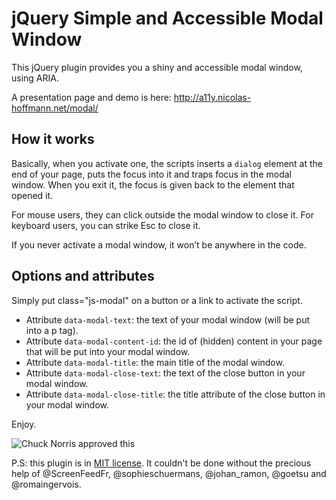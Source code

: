 # jQuery Simple and Accessible Modal Window

This jQuery plugin provides you a shiny and accessible modal window, using ARIA.

A presentation page and demo is here: http://a11y.nicolas-hoffmann.net/modal/

## How it works

Basically, when you activate one, the scripts inserts a <code>dialog</code> element at the end of your page, puts the focus into it and traps focus in the modal window. When you exit it, the focus is given back to the element that opened it.

For mouse users, they can click outside the modal window to close it. For keyboard users, you can strike Esc to close it.

If you never activate a modal window, it won’t be anywhere in the code.

## Options and attributes

Simply put class="js-modal" on a button or a link to activate the script.

- Attribute <code>data-modal-text</code>: the text of your modal window (will be put into a p tag).
- Attribute <code>data-modal-content-id</code>: the id of (hidden) content in your page that will be put into your modal window.
- Attribute <code>data-modal-title</code>: the main title of the modal window.
- Attribute <code>data-modal-close-text</code>: the text of the close button in your modal window.
- Attribute <code>data-modal-close-title</code>: the title attribute of the close button in your modal window.

Enjoy.

<img src="http://www.nicolas-hoffmann.net/bordel/chuck-norris1.jpg" alt="Chuck Norris approved this" />

P.S: this plugin is in [MIT license](https://github.com/nico3333fr/jquery-accessible-modal-window-aria/blob/master/LICENSE). It couldn't be done without the precious help of @ScreenFeedFr, @sophieschuermans, @johan_ramon, @goetsu and @romaingervois.
